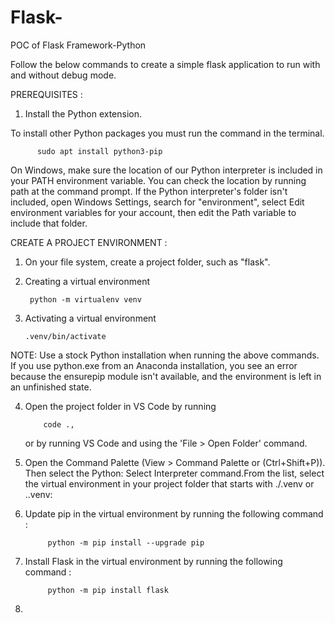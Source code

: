 # Flask-
POC of Flask Framework-Python

Follow the below commands to create a simple flask application to run with and without debug mode.

PREREQUISITES :

1. Install the Python extension.

 To install other Python packages you must run the command in the terminal.
 
          sudo apt install python3-pip
          
 
On Windows, make sure the location of our Python interpreter is included in your PATH environment variable. You can check the location by running path at the command prompt. 
If the Python interpreter's folder isn't included, open Windows Settings, search for "environment", select Edit environment variables for your account, then edit the Path variable to include that folder.

CREATE A PROJECT ENVIRONMENT :

1. On your file system, create a project folder, such as "flask".
2. Creating a virtual environment 
 
        python -m virtualenv venv
        
3. Activating a virtual environment  

       .venv/bin/activate
       
NOTE: Use a stock Python installation when running the above commands. If you use python.exe from an Anaconda installation, you see an error because the ensurepip module isn't available, and the environment is left in an unfinished state.

4. Open the project folder in VS Code by running
 
           code ., 
           
   or by running VS Code and using the 'File > Open Folder' command.
   
5. Open the Command Palette (View > Command Palette or (Ctrl+Shift+P)). Then select the Python: Select Interpreter command.From the list, select the virtual environment in your project folder that starts with ./.venv or .\.venv:

6. Update pip in the virtual environment by running the following command :

            python -m pip install --upgrade pip

7. Install Flask in the virtual environment by running the following command :

            python -m pip install flask

8. 
 
